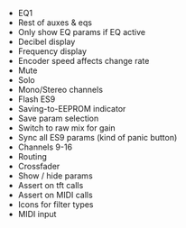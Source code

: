 - EQ1
- Rest of auxes & eqs
- Only show EQ params if EQ active
- Decibel display
- Frequency display
- Encoder speed affects change rate
- Mute
- Solo
- Mono/Stereo channels
- Flash ES9
- Saving-to-EEPROM indicator
- Save param selection
- Switch to raw mix for gain
- Sync all ES9 params (kind of panic button)
- Channels 9-16
- Routing
- Crossfader
- Show / hide params
- Assert on tft calls
- Assert on MIDI calls
- Icons for filter types
- MIDI input